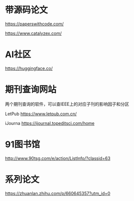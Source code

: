 ﻿# 带源码论文

https://paperswithcode.com/

https://www.catalyzex.com/
# AI社区
https://huggingface.co/

# 期刊查询网站
两个期刊查询的软件，可以查IEEE上的对应子刊的影响因子和分区

LetPub https://www.letpub.com.cn/

iJourna https://ijournal.topeditsci.com/home

# 91图书馆
http://www.90tsg.com/e/action/ListInfo/?classid=63

# 系列论文
https://zhuanlan.zhihu.com/p/660645357?utm_id=0